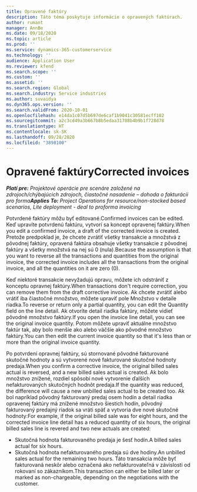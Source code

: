 ```yaml
---
title: Opravené faktúry
description: Táto téma poskytuje informácie o opravených faktúrach.
author: rumant
manager: AnnBe
ms.date: 09/18/2020
ms.topic: article
ms.prod: ''
ms.service: dynamics-365-customerservice
ms.technology: ''
audience: Application User
ms.reviewer: kfend
ms.search.scope: ''
ms.custom: ''
ms.assetid: ''
ms.search.region: Global
ms.search.industry: Service industries
ms.author: suvaidya
ms.dyn365.ops.version: ''
ms.search.validFrom: 2020-10-01
ms.openlocfilehash: e14da1c07d5b697de6caf1b9041c30581ecff102
ms.sourcegitcommit: a2c3cd49a3b667b8b5edaa31788b4b9b1f728d78
ms.translationtype: HT
ms.contentlocale: sk-SK
ms.lasthandoff: 09/28/2020
ms.locfileid: "3898100"
---
```

# <a name="corrected-invoices"></a><span data-ttu-id="af1cc-103">Opravené faktúry</span><span class="sxs-lookup"><span data-stu-id="af1cc-103">Corrected invoices</span></span>

<span data-ttu-id="af1cc-104">_**Platí pre:** Projektové operácie pre scenáre založené na zdrojoch/chýbajúcich zdrojoch, čiastočné nasadenie – dohoda o fakturácii pro forma_</span><span class="sxs-lookup"><span data-stu-id="af1cc-104">_**Applies To:** Project Operations for resource/non-stocked based scenarios, Lite deployment - deal to proforma invoicing_</span></span>

<span data-ttu-id="af1cc-105">Potvrdené faktúry môžu byť editované.</span><span class="sxs-lookup"><span data-stu-id="af1cc-105">Confirmed invoices can be edited.</span></span> <span data-ttu-id="af1cc-106">Keď upravíte potvrdenú faktúru, vytvorí sa koncept opravenej faktúry.</span><span class="sxs-lookup"><span data-stu-id="af1cc-106">When you edit a confirmed invoice, a draft of the corrected invoice is created.</span></span> <span data-ttu-id="af1cc-107">Pretože predpoklad je, že chcete zvrátiť všetky transakcie a množstvá z pôvodnej faktúry, opravená faktúra obsahuje všetky transakcie z pôvodnej faktúry a všetky množstvá na nej sú 0 (nula).</span><span class="sxs-lookup"><span data-stu-id="af1cc-107">Because the assumption is that you want to reverse all the transactions and quantities from the original invoice, the corrected invoice includes all the transactions from the original invoice, and all the quantities on it are zero (0).</span></span>

<span data-ttu-id="af1cc-108">Keď niektoré transakcie nevyžadujú opravu, môžete ich odstrániť z konceptu opravnej faktúry.</span><span class="sxs-lookup"><span data-stu-id="af1cc-108">When transactions don't require correction, you can remove them from the draft corrective invoice.</span></span> <span data-ttu-id="af1cc-109">Ak chcete zvrátiť alebo vrátiť iba čiastočné množstvo, môžete upraviť pole Množstvo v detaile riadka.</span><span class="sxs-lookup"><span data-stu-id="af1cc-109">To reverse or return only a partial quantity, you can edit the Quantity field on the line detail.</span></span> <span data-ttu-id="af1cc-110">Ak otvoríte detail riadka faktúry, môžete vidieť pôvodné množstvo faktúry.</span><span class="sxs-lookup"><span data-stu-id="af1cc-110">If you open the invoice line detail, you can see the original invoice quantity.</span></span> <span data-ttu-id="af1cc-111">Potom môžete upraviť aktuálne množstvo faktúr tak, aby bolo menšie ako alebo väčšie ako pôvodné množstvo faktúry.</span><span class="sxs-lookup"><span data-stu-id="af1cc-111">You can then edit the current invoice quantity so that it's less than or more than the original invoice quantity.</span></span>

<span data-ttu-id="af1cc-112">Po potvrdení opravnej faktúry, sú stornované pôvodné fakturované skutočné hodnoty a sú vytvorené nové fakturované skutočné hodnoty predaja.</span><span class="sxs-lookup"><span data-stu-id="af1cc-112">When you confirm a corrective invoice, the original billed sales actual is reversed, and a new billed sales actual is created.</span></span> <span data-ttu-id="af1cc-113">Ak bolo množstvo znížené, rozdiel spôsobí nové vytvorenie ďalších nefakturovaných skutočných hodnôt predaja.</span><span class="sxs-lookup"><span data-stu-id="af1cc-113">If the quantity was reduced, the difference will cause a new unbilled sales actual to be created too.</span></span> <span data-ttu-id="af1cc-114">Ak bol napríklad pôvodný fakturovaný predaj osem hodín a detail riadka opravenej faktúry má znížené množstvo šiestich hodín, pôvodný fakturovaný predajný riadok sa vráti späť a vytvoria dve nové skutočné hodnoty:</span><span class="sxs-lookup"><span data-stu-id="af1cc-114">For example, if the original billed sale was for eight hours, and the corrected invoice line detail has a reduced quantity of six hours, the original billed sales line is revered and two new actuals are created:</span></span>

- <span data-ttu-id="af1cc-115">Skutočná hodnota fakturovaného predaja je šesť hodín.</span><span class="sxs-lookup"><span data-stu-id="af1cc-115">A billed sales actual for six hours.</span></span>
- <span data-ttu-id="af1cc-116">Skutočná hodnota nefakturovaného predaja sú dve hodiny.</span><span class="sxs-lookup"><span data-stu-id="af1cc-116">An unbilled sales actual for the remaining two hours.</span></span> <span data-ttu-id="af1cc-117">Táto transakcia môže byť fakturovaná neskôr alebo označená ako nefakturovateľná v závislosti od rokovaní so zákazníkom.</span><span class="sxs-lookup"><span data-stu-id="af1cc-117">This transaction can either be billed later or marked as non-chargeable, depending on the negotiations with the customer.</span></span>

